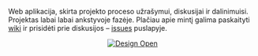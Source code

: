 Web aplikacija, skirta projekto proceso užrašymui, diskusijai ir dalinimuisi. 
Projektas labai labai ankstyvoje fazėje. Plačiau apie mintį galima paskaityti 
[wiki][] ir prisidėti prie diskusijos – [issues][] puslapyje.

[wiki]: /wiki "Sandėlio Wiki puslapis"
[issues]: /issues "Sandėlio Issues puslapis"

<p align="center"><a href="http://designopen.org/"><img src="https://github.com/makerspacelt/sandelis/wiki/images/design-open-logo.png" alt="Design Open"></a></p>
